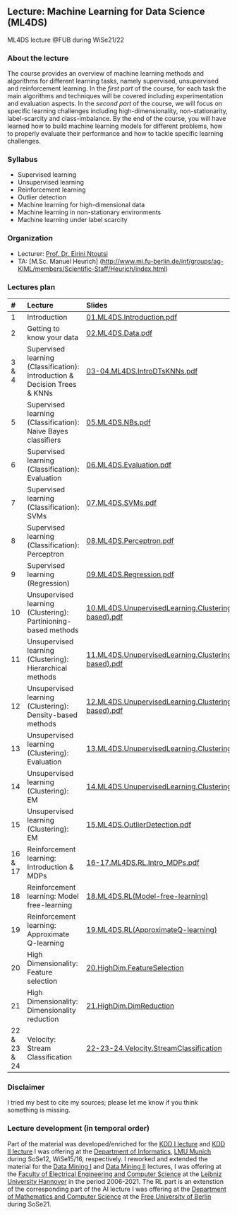## Lecture: Machine Learning for Data Science (ML4DS)
ML4DS lecture @FUB during WiSe21/22

### About the lecture
The course provides an overview of machine learning methods and algorithms for different learning tasks, namely supervised, unsupervised and reinforcement learning.
In the *first part* of the course, for each task the main algorithms and techniques will be covered including experimentation and evaluation aspects.
In the *second part* of the course, we will focus on specific learning challenges including high-dimensionality, non-stationarity, label-scarcity and class-imbalance.
By the end of the course, you will have learned how to build machine learning models for different problems, how to properly evaluate their performance and how to tackle specific learning challenges.


### Syllabus
- Supervised learning
- Unsupervised learning
- Reinforcement learning
- Outlier detection
- Machine learning for high-dimensional data
- Machine learning in non-stationary environments
- Machine learning under label scarcity 




### Organization
* Lecturer: [Prof. Dr. Eirini Ntoutsi](https://www.mi.fu-berlin.de/inf/groups/ag-KIML/members/Professoren/Ntoutsi.html)
* TA: [M.Sc. Manuel Heurich] (http://www.mi.fu-berlin.de/inf/groups/ag-KIML/members/Scientific-Staff/Heurich/index.html)


### Lectures plan 

| #      | Lecture | Slides|
| :---   |    :----   | :----   | 
| 1         |Introduction | [01.ML4DS.Introduction.pdf](https://github.com/AIML-research/ML4DS/blob/main/01.ML4DS.Introduction.pdf)       |   
| 2         |Getting to know your data | [02.ML4DS.Data.pdf](https://github.com/AIML-research/ML4DS/blob/main/02.ML4DS.Data.pdf)       |
| 3 & 4     |Supervised learning (Classification): Introduction & Decision Trees & KNNs| [03-04.ML4DS.IntroDTsKNNs.pdf](https://github.com/AIML-research/ML4DS/blob/main/03-04.ML4DS.Intro_DTs_KNNs.pdf)|
| 5         |Supervised learning (Classification): Naive Bayes classifiers | [05.ML4DS.NBs.pdf](https://github.com/AIML-research/ML4DS/blob/main/05.ML4DS.NBs.pdf)|
| 6         |Supervised learning (Classification): Evaluation | [06.ML4DS.Evaluation.pdf](https://github.com/AIML-research/ML4DS/blob/main/06.ML4DS.SupervisedLearning.Evaluation.pdf)|
| 7         |Supervised learning (Classification): SVMs | [07.ML4DS.SVMs.pdf](https://github.com/AIML-research/ML4DS/blob/main/07.ML4DS.SVMs.pdf)   |
| 8         |Supervised learning (Classification): Perceptron | [08.ML4DS.Perceptron.pdf](https://github.com/AIML-research/ML4DS/blob/main/08.ML4DS.Perceptron.pdf)   |
| 9         |Supervised learning (Regression)| [09.ML4DS.Regression.pdf](https://github.com/AIML-research/ML4DS/blob/main/09.ML4DS.Regression.pdf)   |
| 10         |Unsupervised learning (Clustering): Partinioning-based methods| [10.ML4DS.UnupervisedLearning.Clustering(Partitioning-based).pdf](https://github.com/AIML-research/ML4DS/blob/main/10.ML4DS.UnupervisedLearning.Clustering(Partitioning-based).pdf)   |
| 11         |Unsupervised learning (Clustering): Hierarchical methods| [11.ML4DS.UnupervisedLearning.Clustering(Hiearchical-based).pdf](https://github.com/AIML-research/ML4DS/blob/main/11.ML4DS.UnupervisedLearning.Clustering(Hiearchical-based).pdf)   |
| 12         |Unsupervised learning (Clustering): Density-based methods| [12.ML4DS.UnupervisedLearning.Clustering(Density-based).pdf](https://github.com/AIML-research/ML4DS/blob/main/12.ML4DS.UnupervisedLearning.Clustering(Density-based).pdf)   |
| 13         |Unsupervised learning (Clustering): Evaluation| [13.ML4DS.UnupervisedLearning.Clustering(Evaluation).pdf](https://github.com/AIML-research/ML4DS/blob/main/13.ML4DS.UnupervisedLearning.Clustering(Evaluation).pdf)   |
| 14         |Unsupervised learning (Clustering): EM| [14.ML4DS.UnupervisedLearning.Clustering(EM).pdf](https://github.com/AIML-research/ML4DS/blob/main/14.ML4DS.UnupervisedLearning.Clustering(EM).pdf)   |
| 15        |Unsupervised learning (Clustering): EM| [15.ML4DS.OutlierDetection.pdf](https://github.com/AIML-research/ML4DS/blob/main/15.ML4DS.OutlierDetection.pdf)|
| 16 & 17       |Reinforcement learning: Introduction & MDPs| [16-17.ML4DS.RL.Intro_MDPs.pdf](https://github.com/AIML-research/ML4DS/blob/main/16-17.ML4DS.RL.Intro_MDPs.pdf)|
| 18       |Reinforcement learning: Model free-learning| [18.ML4DS.RL(Model-free-learning)](https://github.com/AIML-research/ML4DS/blob/main/18.ML4DS.RL(Model-free-learning).pdf)|
| 19       |Reinforcement learning: Approximate Q-learning| [19.ML4DS.RL(ApproximateQ-learning)](https://github.com/AIML-research/ML4DS/blob/main/19.ML4DS.RL(ApproximateQ-learning).pdf)|
| 20       |High Dimensionality: Feature selection| [20.HighDim.FeatureSelection](https://github.com/AIML-research/ML4DS/blob/main/20.HighDim.FeatureSelection.pdf)|
| 21       |High Dimensionality: Dimensionality reduction| [21.HighDim.DimReduction](https://github.com/AIML-research/ML4DS/blob/main/21.HighDim.DimReduction.pdf)|
| 22 & 23 & 24       |Velocity: Stream Classification| [22-23-24.Velocity.StreamClassification](https://github.com/AIML-research/ML4DS/blob/main/22-23-24.Velocity.StreamClassification.pdf)|





### Disclaimer
I tried my best to cite my sources; please let me know if you think something is missing.

### Lecture development (in temporal order)
Part of the material was developed/enriched for the [KDD I lecture](https://www2.dbs.ifi.lmu.de/cms/Knowledge_Discovery_in_Databases_I_(KDD_I)_12.html) and [KDD II lecture](https://www2.dbs.ifi.lmu.de/cms/Knowledge_Discovery_in_Databases_II_(KDD_II)_WS1516.html) I was offering at the [Department of Informatics](https://www.ifi.lmu.de/), [LMU Munich](https://www.lmu.de/) during SoSe12, WiSe15/16, respectively. I reworked and extended the material for the [Data Mining I](https://kbs.uni-hannover.de/~ntoutsi/DM1SoSe19.html) and [Data Mining II](https://kbs.uni-hannover.de/~ntoutsi/DM2WiSe19_20.html) lectures, I was offering at the [Faculty of Electrical Engineering and Computer Science]() at the [Leibniz University Hannover]() in the period 2006-2021. The RL part is an extenstion of the corresponding part of the AI lecture I was offering at the [Department of Mathematics and Computer Science](https://www.mi.fu-berlin.de/en/index.html) at the [Free University of Berlin](https://www.fu-berlin.de/en/index.html) during SoSe21. 




